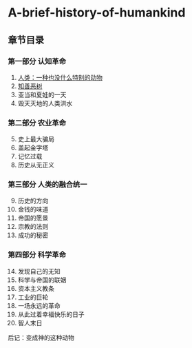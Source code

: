 # A-brief-history-of-humankind
## 章节目录

### 第一部分 认知革命
1. [人类：一种也没什么特别的动物](./part_1/paragraph_1.md)
2. [知善恶树](./part_2/paragraph_2.md)
3. 亚当和夏娃的一天
4. 毁天灭地的人类洪水

### 第二部分 农业革命
5. 史上最大骗局
6. 盖起金字塔
7. 记忆过载
8. 历史从无正义

### 第三部分 人类的融合统一
9.  历史的方向
10. 金钱的味道
11. 帝国的愿景
12. 宗教的法则
13. 成功的秘密

### 第四部分 科学革命
14. 发现自己的无知
15. 科学与帝国的联姻
16. 资本主义教条
17. 工业的巨轮
18. 一场永远的革命
19. 从此过着幸福快乐的日子
20. 智人末日

后记：变成神的这种动物
